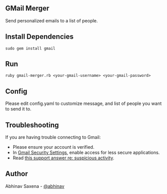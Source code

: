 ## GMail Merger
Send personalized emails to a list of people.

## Install Dependencies
`sudo gem install gmail`

## Run
`ruby gmail-merger.rb <your-gmail-username> <your-gmail-password>`

## Config
Please edit config.yaml to customize message, and list of people you want to
send it to.

## Troubleshooting
If you are having trouble connecting to Gmail:
* Please ensure your account is verified.
* In [Gmail Security Settings](https://www.google.com/settings/security), enable access for less secure applications.
* Read [this support answer re: suspicious activity](https://support.google.com/mail/answer/78754).

## Author
Abhinav Saxena - [@abhinav](https://twitter.com/abhinav)
